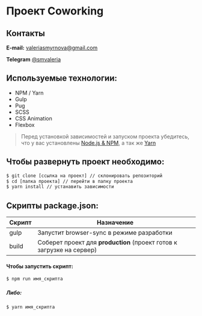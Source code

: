 # Проект Coworking
## Контакты

**E-mail:** [valeriasmyrnova@gmail.com](mailto:valeriasmyrnova@gmail.com)

**Telegram** [@smvaleria](https://t.me/smvaleria)

## Используемые технологии:

- NPM / Yarn
- Gulp
- Pug
- SCSS
- CSS Animation
- Flexbox

> Перед установкой зависимостей и запуском проекта убедитесь, что у вас установлены 
>[Node.js & NPM](https://nodejs.org/en/download/current/), а так же [Yarn](https://yarnpkg.com/ru/docs/install)

## Чтобы развернуть проект необходимо:

```sh
$ git clone [ссылка на проект] // склонировать репозиторий
$ cd [папка проекта] // перейти в папку проекта
$ yarn install // устанавить зависимости
```

## Скрипты package.json:

| Скрипт | Назначение |
| ------ | ------ |
| gulp | Запустит browser-sync в режиме разработки |
| build | Соберет проект для **production** (проект готов к загрузке на сервер) |


#### Чтобы запустить скрипт:
```sh
$ npm run имя_скрипта
```

##### Либо:
```sh
$ yarn имя_скрипта
```